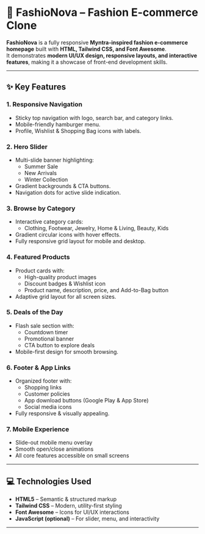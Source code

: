 # 🚀 FashioNova – Fashion E-commerce Clone

**FashioNova** is a fully responsive **Myntra-inspired fashion e-commerce homepage** built with **HTML, Tailwind CSS, and Font Awesome**.  
It demonstrates **modern UI/UX design, responsive layouts, and interactive features**, making it a showcase of front-end development skills.

---

## ✨ Key Features

### **1. Responsive Navigation**
- Sticky top navigation with logo, search bar, and category links.
- Mobile-friendly hamburger menu.
- Profile, Wishlist & Shopping Bag icons with labels.

### **2. Hero Slider**
- Multi-slide banner highlighting:
  - Summer Sale
  - New Arrivals
  - Winter Collection
- Gradient backgrounds & CTA buttons.
- Navigation dots for active slide indication.

### **3. Browse by Category**
- Interactive category cards:
  - Clothing, Footwear, Jewelry, Home & Living, Beauty, Kids
- Gradient circular icons with hover effects.
- Fully responsive grid layout for mobile and desktop.

### **4. Featured Products**
- Product cards with:
  - High-quality product images
  - Discount badges & Wishlist icon
  - Product name, description, price, and Add-to-Bag button
- Adaptive grid layout for all screen sizes.

### **5. Deals of the Day**
- Flash sale section with:
  - Countdown timer
  - Promotional banner
  - CTA button to explore deals
- Mobile-first design for smooth browsing.

### **6. Footer & App Links**
- Organized footer with:
  - Shopping links
  - Customer policies
  - App download buttons (Google Play & App Store)
  - Social media icons
- Fully responsive & visually appealing.

### **7. Mobile Experience**
- Slide-out mobile menu overlay
- Smooth open/close animations
- All core features accessible on small screens

---

## 💻 Technologies Used
- **HTML5** – Semantic & structured markup  
- **Tailwind CSS** – Modern, utility-first styling  
- **Font Awesome** – Icons for UI/UX interactions  
- **JavaScript (optional)** – For slider, menu, and interactivity  

---
